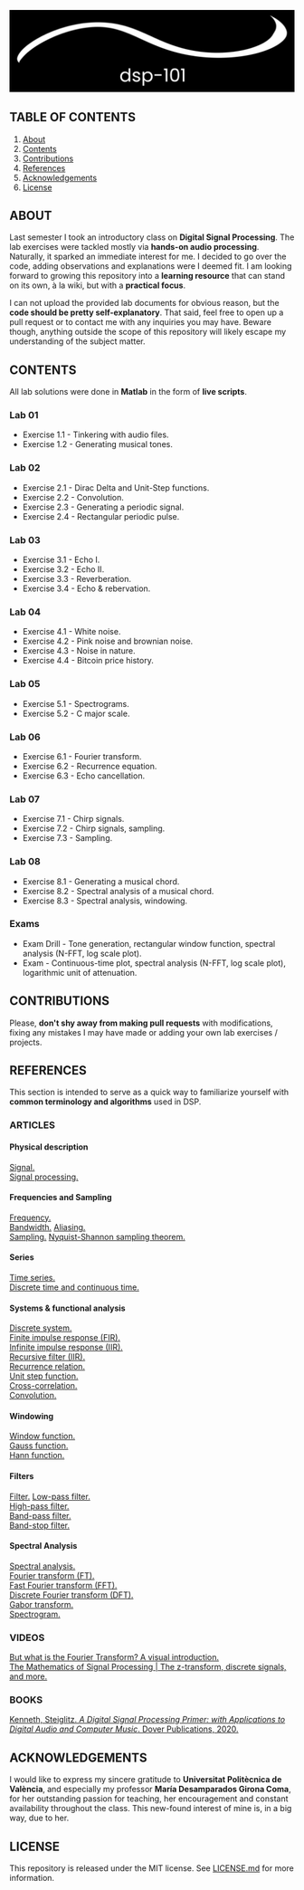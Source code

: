 ![Project_Logo](/img/dsp_banner.png)

## TABLE OF CONTENTS
1.  [About](#about)
2.  [Contents](#contents)
3.  [Contributions](#contributions)
4.  [References](#references)
5.  [Acknowledgements](#acknowledgements)
6.  [License](#license)

## ABOUT
Last semester I took an introductory class on **Digital Signal Processing**. The lab exercises were tackled mostly via **hands-on audio processing**. Naturally, it sparked an immediate interest for me. I decided to go over the code, adding observations and explanations were I deemed fit. I am looking forward to growing this repository into a **learning resource** that can stand on its own, à la wiki, but with a **practical focus**.

I can not upload the provided lab documents for obvious reason, but the **code should be pretty self-explanatory**. That said, feel free to open up a pull request or to contact me with any inquiries you may have. Beware though, anything outside the scope of this repository will likely escape my understanding of the subject matter.

## CONTENTS
All lab solutions were done in **Matlab** in the form of **live scripts**.

### Lab 01
*   Exercise 1.1 - Tinkering with audio files.
*   Exercise 1.2 - Generating musical tones.

### Lab 02
*   Exercise 2.1 - Dirac Delta and Unit-Step functions.
*   Exercise 2.2 - Convolution.
*   Exercise 2.3 - Generating a periodic signal.
*   Exercise 2.4 - Rectangular periodic pulse.

### Lab 03
*   Exercise 3.1 - Echo I.
*   Exercise 3.2 - Echo II.
*   Exercise 3.3 - Reverberation.
*   Exercise 3.4 - Echo & rebervation.

### Lab 04
*   Exercise 4.1 - White noise.
*   Exercise 4.2 - Pink noise and brownian noise.
*   Exercise 4.3 - Noise in nature.
*   Exercise 4.4 - Bitcoin price history.

### Lab 05
*   Exercise 5.1 - Spectrograms.
*   Exercise 5.2 - C major scale.

### Lab 06
*   Exercise 6.1 - Fourier transform.
*   Exercise 6.2 - Recurrence equation.
*   Exercise 6.3 - Echo cancellation.

### Lab 07
*   Exercise 7.1 - Chirp signals.
*   Exercise 7.2 - Chirp signals, sampling.
*   Exercise 7.3 - Sampling.

### Lab 08
*   Exercise 8.1 - Generating a musical chord.
*   Exercise 8.2 - Spectral analysis of a musical chord.
*   Exercise 8.3 - Spectral analysis, windowing.
   
### Exams
*   Exam Drill - Tone generation, rectangular window function, spectral analysis (N-FFT, log scale plot).
*   Exam - Continuous-time plot, spectral analysis (N-FFT, log scale plot), logarithmic unit of attenuation.

## CONTRIBUTIONS
Please, **don't shy away from making pull requests** with modifications, fixing any mistakes I may have made or adding your own lab exercises / projects.

## REFERENCES
This section is intended to serve as a quick way to familiarize yourself with **common terminology and algorithms** used in DSP.

### ARTICLES

#### Physical description
[Signal.](https://en.m.wikipedia.org/wiki/Signal)  
[Signal processing.](https://en.m.wikipedia.org/wiki/Signal_processing)  

#### Frequencies and Sampling
[Frequency.](https://en.m.wikipedia.org/wiki/Frequency)  
[Bandwidth.](https://en.m.wikipedia.org/wiki/Bandwidth_(signal_processing))  
[Aliasing.](https://en.m.wikipedia.org/wiki/Aliasing)  
[Sampling.](https://en.m.wikipedia.org/wiki/Sampling) 
[Nyquist-Shannon sampling theorem.](https://en.m.wikipedia.org/wiki/Nyquist%E2%80%93Shannon_sampling_theorem)  

#### Series
[Time series.](https://en.m.wikipedia.org/wiki/Time_series)  
[Discrete time and continuous time.](https://en.m.wikipedia.org/wiki/Discrete_time_and_continuous_time)  

#### Systems & functional analysis
[Discrete system.](https://en.m.wikipedia.org/wiki/Discrete_system)  
[Finite impulse response (FIR).](https://en.m.wikipedia.org/wiki/Finite_impulse_response)  
[Infinite impulse response (IIR).](https://en.m.wikipedia.org/wiki/Infinite_impulse_response)  
[Recursive filter (IIR).](https://en.m.wikipedia.org/wiki/Recursive_filter)  
[Recurrence relation.](https://en.m.wikipedia.org/wiki/Recurrence_relation)  
[Unit step function.](https://en.m.wikipedia.org/wiki/Heaviside_step_function)  
[Cross-correlation.](https://en.m.wikipedia.org/wiki/Cross-correlation)  
[Convolution.](https://en.m.wikipedia.org/wiki/Convolution)  

#### Windowing
[Window function.](https://en.m.wikipedia.org/wiki/Window_function)  
[Gauss function.](https://en.m.wikipedia.org/wiki/Gaussian_function)  
[Hann function.](https://en.m.wikipedia.org/wiki/Hann_function)  

#### Filters
[Filter.](https://en.m.wikipedia.org/wiki/Filter_(signal_processing))  
[Low-pass filter.](https://en.m.wikipedia.org/wiki/Low-pass_filter)  
[High-pass filter.](https://en.m.wikipedia.org/wiki/High-pass_filter)  
[Band-pass filter.](https://en.m.wikipedia.org/wiki/Band-pass_filter)  
[Band-stop filter.](https://en.m.wikipedia.org/wiki/Band-stop_filter)  

#### Spectral Analysis
[Spectral analysis.](https://en.m.wikipedia.org/wiki/Spectral_analysis)  
[Fourier transform (FT).](https://en.m.wikipedia.org/wiki/Fourier_transform)  
[Fast Fourier transform (FFT).](https://en.m.wikipedia.org/wiki/Fast_Fourier_transform)  
[Discrete Fourier transform (DFT).](https://en.m.wikipedia.org/wiki/Discrete_Fourier_transform)  
[Gabor transform.](https://en.m.wikipedia.org/wiki/Gabor_transform)  
[Spectrogram.](https://en.m.wikipedia.org/wiki/Spectrogram)  

### VIDEOS
[But what is the Fourier Transform? A visual introduction.](https://www.youtube.com/watch?v=spUNpyF58BY)  
[The Mathematics of Signal Processing | The z-transform, discrete signals, and more.](https://www.youtube.com/watch?v=hewTwm5P0Gg)  

### BOOKS
[Kenneth, Steiglitz. *A Digital Signal Processing Primer: with Applications to Digital Audio and Computer Music*. Dover Publications, 2020.](https://www.amazon.com/Digital-Signal-Processing-Primer-Applications/dp/0486845834/ref=sr_1_1?dchild=1&keywords=digital+signal+processing+audio+applications&qid=1626777797&s=books&sr=1-1)  

## ACKNOWLEDGEMENTS
I would like to express my sincere gratitude to **Universitat Politècnica de València**, and especially my professor **María Desamparados Girona Coma**, for her outstanding passion for teaching, her encouragement and constant availability throughout the class. This new-found interest of mine is, in a big way, due to her.  

## LICENSE
This repository is released under the MIT license. See [LICENSE.md](LICENSE.md) for more information.

